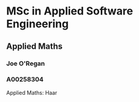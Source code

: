# MSc in Applied Software Engineering
## Applied Maths
### Joe O'Regan
### A00258304

Applied Maths: Haar